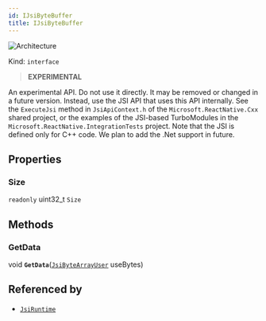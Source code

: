 ```yaml
---
id: IJsiByteBuffer
title: IJsiByteBuffer
---
```


![Architecture](https://img.shields.io/badge/architecture-new_&_old-green)

Kind: `interface`

> **EXPERIMENTAL**

An experimental API. Do not use it directly. It may be removed or changed in a future version. Instead, use the JSI API that uses this API internally.
See the `ExecuteJsi` method in `JsiApiContext.h` of the `Microsoft.ReactNative.Cxx` shared project, or the examples of the JSI-based TurboModules in the `Microsoft.ReactNative.IntegrationTests` project.
Note that the JSI is defined only for C++ code. We plan to add the .Net support in future.

## Properties
### Size
`readonly`  uint32_t `Size`

## Methods
### GetData
void **`GetData`**([`JsiByteArrayUser`](JsiByteArrayUser) useBytes)

## Referenced by
- [`JsiRuntime`](JsiRuntime)
